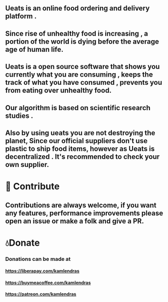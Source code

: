 ## Ueats is an online food ordering and delivery platform .<br/>


## Since rise of unhealthy food is increasing , a portion of the world is dying before the average age of human life.

## Ueats is a open source software that shows you currently what you are consuming , keeps the track of what you have consumed , prevents you from eating over unhealthy food.



## Our algorithm is based on scientific research studies .

## Also by using ueats you are not destroying the planet, Since our official suppliers don't use plastic to ship food items, however as Ueats is decentralized . It's recommended to check your own supplier.

# 🚡 Contribute<br/>
## Contributions are always welcome, if you want any features, performance improvements please open an issue or make a folk and give a PR.

# 💧Donate<br/>
### Donations can be made at <br/>
#### https://liberapay.com/kamlendras<br/>
#### https://buymeacoffee.com/kamlendras<br/>
#### https://patreon.com/kamlendras<br/>






